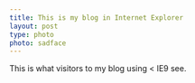 ```yaml
---
title: This is my blog in Internet Explorer
layout: post
type: photo
photo: sadface
---
```

This is what visitors to my blog using < IE9 see.